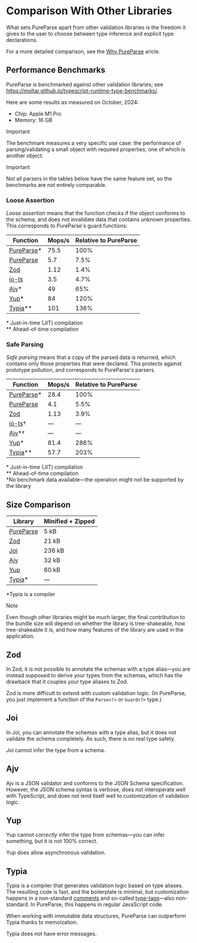 # Comparison With Other Libraries

What sets PureParse apart from other validation libraries is the freedom it gives to the user to choose between type inference and explicit type declarations.

For a more detailed comparison, see the [Why PureParse](./why-pure-parse.md) aricle.

## Performance Benchmarks

PureParse is benchmarked against other validation libraries; see https://moltar.github.io/typescript-runtime-type-benchmarks/.

Here are some results as measured on October, 2024:

- Chip: Apple M1 Pro
- Memory: 16 GB

> [!IMPORTANT]
> The benchmark measures a very specific use case: the performance of parsing/validating a small object with required properties, one of which is another object:

> [!IMPORTANT]
> Not all parsers in the tables below have the same feature set, so the benchmarks are not entirely comparable.

### Loose Assertion

_Loose assertion_ means that the function checks if the object conforms to the schema, and does not invalidate data that contains unknown properties. This corresponds to PureParse's guard functions:

| Function                                              | Mops/s | Relative to PureParse |
| ----------------------------------------------------- | ------ | --------------------- |
| [PureParse](/api/guards/object#objectGuardCompiled)\* | 75.5   | 100%                  |
| [PureParse](/api/guards/object#objectGuard)           | 5.7    | 7.5%                  |
| [Zod](https://www.npmjs.com/package/zod)              | 1.12   | 1.4%                  |
| [io-ts](https://www.npmjs.com/package/io-ts)          | 3.5    | 4.7%                  |
| [Ajv](https://www.npmjs.com/package/ajv)\*            | 49     | 65%                   |
| [Yup](https://www.npmjs.com/package/yup)\*            | 84     | 120%                  |
| [Typia](https://www.npmjs.com/package/typia)\*\*      | 101    | 136%                  |

\* Just-in-time (JIT) compilation<br>
\*\* Ahead-of-time compilation<br>

### Safe Parsing

_Safe parsing_ means that a copy of the parsed data is returned, which contains only those properties that were declared. This protects against prototype pollution, and corresponds to PureParse's parsers.

| Function                                          | Mops/s | Relative to PureParse |
| ------------------------------------------------- | ------ | --------------------- |
| [PureParse](/api/parsers/object#objectCompiled)\* | 28.4   | 100%                  |
| [PureParse](/api/parsers/object#object)           | 4.1    | 5.5%                  |
| [Zod](https://www.npmjs.com/package/zod)          | 1.13   | 3.9%                  |
| [io-ts](https://www.npmjs.com/package/io-ts)†     | —      | —                     |
| [Ajv](https://www.npmjs.com/package/ajv)\*†       | —      | —                     |
| [Yup](https://www.npmjs.com/package/yup)\*        | 81.4   | 286%                  |
| [Typia](https://www.npmjs.com/package/typia)\*\*  | 57.7   | 203%                  |

\* Just-in-time (JIT) compilation<br>
\*\* Ahead-of-time compilation<br>
†No benchmark data available—the operation might not be supported by the library<br>

## Size Comparison

| Library                                               | Minified + Zipped |
| ----------------------------------------------------- | ----------------- |
| [PureParse](https://www.npmjs.com/package/pure-parse) | 5 kB              |
| [Zod](https://www.npmjs.com/package/zod)              | 21 kB             |
| [Joi](https://www.npmjs.com/package/joi)              | 236 kB            |
| [Ajv](https://www.npmjs.com/package/ajv)              | 32 kB             |
| [Yup](https://www.npmjs.com/package/yup)              | 60 kB             |
| [Typia](https://www.npmjs.com/package/typia)\*        | —                 |

\*Typia is a compiler

> [!NOTE]
> Even though other libraries might be much larger, the final contribution to the bundle size will depend on whether the library is tree-shakeable, how tree-shakeable it is, and how many features of the library are used in the application.

## Zod

In Zod, it is not possible to annotate the schemas with a type alias—you are instead supposed to derive your types from the schemas, which has the drawback that it couples your type aliases to Zod.

Zod is more difficult to extend with custom validation logic. (In PureParse, you just implement a function of the `Parse<?>` or `Guard<?>` type.)

## Joi

In Joi, you can annotate the schemas with a type alias, but it does not validate the schema completely. As such, there is no real type safety.

Joi cannot infer the type from a schema.

## Ajv

Ajv is a JSON validator and conforms to the JSON Schema specification. However, the JSON schema syntax is verbose, does not interoperate well with TypeScript, and does not lend itself well to customization of validation logic.

## Yup

Yup cannot _correctly_ infer the type from schemas—you can infer something, but it is not 100% correct.

Yup does allow asynchronous validation.

## Typia

Typia is a compiler that generates validation logic based on type aliases. The resulting code is fast, and the boilerplate is minimal, but customization happens in a non-standard [comments](https://typia.io/docs/validators/tags/#comment-tags) and so-called [type-tags](https://typia.io/docs/validators/tags/#type-tags)—also non-standard. In PureParse, this happens in regular JavaScript code.

When working with immutable data structures, PureParse can outperform Typia thanks to memoization.

Typia does not have error messages.
